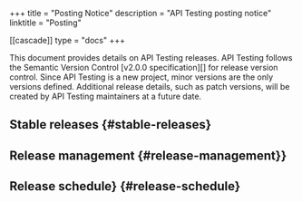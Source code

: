 +++
title = "Posting Notice"
description = "API Testing posting notice"
linktitle = "Posting"

[[cascade]]
type = "docs"
+++

This document provides details on API Testing releases.
API Testing follows the Semantic Version Control [v2.0.0 specification][] for release version control.
Since API Testing is a new project, minor versions are the only versions defined.
Additional release details, such as patch versions, will be created by API Testing maintainers at a future date.

## Stable releases {#stable-releases}



## Release management {#release-management}}



## Release schedule} {#release-schedule}
